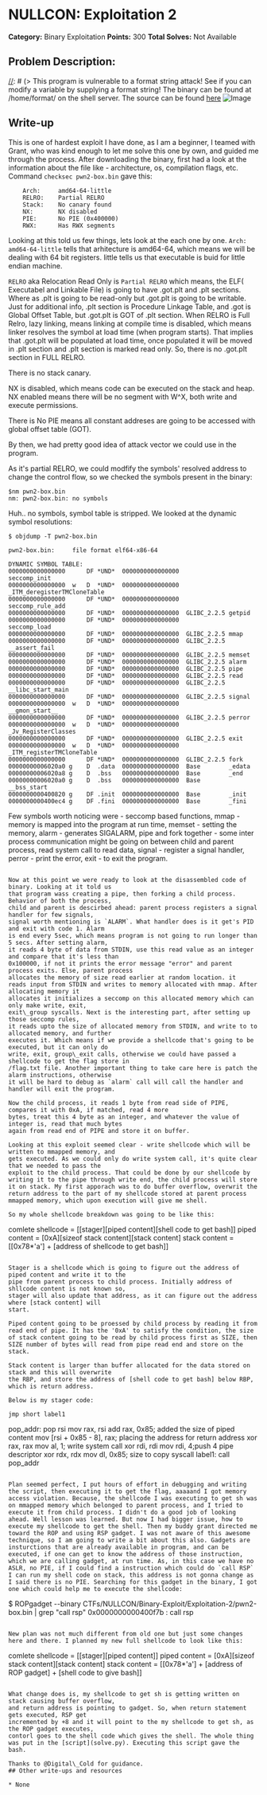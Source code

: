 # NULLCON: Exploitation 2

**Category:** Binary Exploitation
**Points:** 300
**Total Solves:** Not Available
## Problem Description:
[//]: # (Description of your problem. For eg use below description as a template)
[//]: # (> This program is vulnerable to a format string attack! See if you can modify a variable by supplying a format string! The binary can be found at /home/format/ on the shell server. The source can be found [here](format.c\).)
![Image](ProblemStatement.png?raw=true "Problem Statement")

## Write-up
[//]: # (> Your write up goes here.)
This is one of hardest exploit I have done, as I am a beginner, I teamed with Grant, who was kind 
enough to let me solve this one by own, and guided me through the process. After downloading the binary, first had a look at the information about the file like - architecture, os, compilation flags, etc. Command `checksec pwn2-box.bin` gave this:
```
    Arch:     amd64-64-little
    RELRO:    Partial RELRO
    Stack:    No canary found
    NX:       NX disabled
    PIE:      No PIE (0x400000)
    RWX:      Has RWX segments
```

Looking at this told us few things, lets look at the each one by one.
`Arch: amd64-64-little` tells that arhitecture is amd64-64, which means we will be dealing with 64
bit registers. little tells us that executable is buid for little endian machine. 

`RELRO` aka Relocation Read Only is `Partial RELRO` which means, the ELF( Executabel and Linkable File) is
going to have .got.plt and .plt sections. Where as .plt is going to be read-only but .got.plt is
going to be writable. Just for additional info, .plt section is Procedure Linkage Table, and
.got is Global Offset Table, but .got.plt is GOT of .plt section. When RELRO is Full Relro, lazy
linking, means linking at compile time is disabled, which means linker resolves the symbol at load
time (when program starts). That implies that .got.plt will be populated at load time, once
populated it will be moved in .plt section and .plt section is marked read only. So, there is no .got.plt section in FULL RELRO.

There is no stack canary.

NX is disabled, which means code can be executed on the stack and heap. NX enabled means there will be no segment with W^X, both write and execute permissions.

There is No PIE means all constant addreses are going to be accessed with global offset table (GOT).

By then, we had pretty good idea of attack vector we could use in the program.

As it's partial RELRO, we could modfify the symbols' resolved address to change the control flow, so we checked the symbols present in the binary:
```
$nm pwn2-box.bin
nm: pwn2-box.bin: no symbols
```
Huh.. no symbols, symbol table is stripped. We looked at the dynamic symbol resolutions:
```
$ objdump -T pwn2-box.bin 

pwn2-box.bin:     file format elf64-x86-64

DYNAMIC SYMBOL TABLE:
0000000000000000      DF *UND*  0000000000000000              seccomp_init
0000000000000000  w   D  *UND*  0000000000000000              _ITM_deregisterTMCloneTable
0000000000000000      DF *UND*  0000000000000000              seccomp_rule_add
0000000000000000      DF *UND*  0000000000000000  GLIBC_2.2.5 getpid
0000000000000000      DF *UND*  0000000000000000              seccomp_load
0000000000000000      DF *UND*  0000000000000000  GLIBC_2.2.5 mmap
0000000000000000      DF *UND*  0000000000000000  GLIBC_2.2.5 __assert_fail
0000000000000000      DF *UND*  0000000000000000  GLIBC_2.2.5 memset
0000000000000000      DF *UND*  0000000000000000  GLIBC_2.2.5 alarm
0000000000000000      DF *UND*  0000000000000000  GLIBC_2.2.5 pipe
0000000000000000      DF *UND*  0000000000000000  GLIBC_2.2.5 read
0000000000000000      DF *UND*  0000000000000000  GLIBC_2.2.5 __libc_start_main
0000000000000000      DF *UND*  0000000000000000  GLIBC_2.2.5 signal
0000000000000000  w   D  *UND*  0000000000000000              __gmon_start__
0000000000000000      DF *UND*  0000000000000000  GLIBC_2.2.5 perror
0000000000000000  w   D  *UND*  0000000000000000              _Jv_RegisterClasses
0000000000000000      DF *UND*  0000000000000000  GLIBC_2.2.5 exit
0000000000000000  w   D  *UND*  0000000000000000              _ITM_registerTMCloneTable
0000000000000000      DF *UND*  0000000000000000  GLIBC_2.2.5 fork
00000000006020a0 g    D  .data  0000000000000000  Base        _edata
00000000006020a8 g    D  .bss   0000000000000000  Base        _end
00000000006020a0 g    D  .bss   0000000000000000  Base        __bss_start
0000000000400820 g    DF .init  0000000000000000  Base        _init
0000000000400ec4 g    DF .fini  0000000000000000  Base        _fini

```
Few symbols worth noticing were - seccomp based functions, mmap - memory is mapped into the program
at run time, memset - setting the memory, alarm - generates SIGALARM, pipe and fork together - some
inter process communication might be going on between child and parent process, read system call to
read data, signal - register a signal handler, perror - print the error, exit - to exit the
program.
```

Now at this point we were ready to look at the disassembled code of binary. Looking at it told us
that program wass creating a pipe, then forking a child process. Behavior of both the process,
child and parent is descirbed ahead: parent process registers a signal handler for few signals,
signal worth mentioning is `ALARM`. What handler does is it get's PID and exit with code 1. Alarm
is end every 5sec, which means program is not going to run longer than 5 secs. After setting alarm,
it reads 4 byte of data from STDIN, use this read value as an integer and compare that it's less than
0x100000, if not it prints the error message "error" and parent process exits. Else, parent process
allocates the memory of size read earlier at random location. it
reads input from STDIN and writes to memory allocated with mmap. After allocating memory it
allocates it initializes a seccomp on this allocated memory which can only make write, exit,
exit\_group syscalls. Next is the interesting part, after setting up those seccomp rules,
it reads upto the size of allocated memory from STDIN, and write to to allocated memory, and further
executes it. Which means if we provide a shellcode that's going to be executed, but it can only do
write, exit, group\_exit calls, otherwise we could have passed a shellcode to get the flag store in
/flag.txt file. Another important thing to take care here is patch the alarm instructions, otherwise
it will be hard to debug as `alarm` call will call the handler and handler will exit the program.

Now the child process, it reads 1 byte from read side of PIPE, compares it with 0xA, if matched, read 4 more 
bytes, treat this 4 byte as an integer, and whatever the value of integer is, read that much bytes
again from read end of PIPE and store it on buffer. 

Looking at this exploit seemed clear - write shellcode which will be written to mmapped memory, and
gets executed. As we could only do write system call, it's quite clear that we needed to pass the
exploit to the child process. That could be done by our shellcode by writing it to the pipe through write end, the child process will store it on stack. My first apporach was to do buffer overflow, overwrit the return address to the part of my shellcode stored at parent process mmapped memory, which upon execution will give me shell.

So my whole shellcode breakdown was going to be like this:
```
comlete shellcode = [[stager][piped content][shell code to get bash]]
piped content = [0xA][sizeof stack content][stack content]
stack content = [[0x78*'a'] + [address of shellcode to get bash]]
```

Stager is a shellcode which is going to figure out the address of piped content and write it to the
pipe from parent process to child process. Initially address of shllcode content is not known so,
stager will also update that address, as it can figure out the address where [stack content] will
start.

Piped content going to be proessed by child process by reading it from read end of pipe. It has the '0xA' to satisfy the condition, the size of stack content going to be read by child process first as SIZE, then SIZE number of bytes will read from pipe read end and store on the stack.

Stack content is larger than buffer allocated for the data stored on stack and this will overwrite
the RBP, and store the address of [shell code to get bash] below RBP, which is return address.

Below is my stager code:
```
    jmp short label1
pop_addr:
    pop rsi
    mov rax, rsi
    add rax, 0x85; added the size of piped content
    mov [rsi + 0x85 - 8], rax; placing the address for return address
    xor rax, rax
    mov al, 1; write system call
    xor rdi, rdi
    mov rdi, 4;push 4 pipe descriptor
    xor rdx, rdx
    mov dl, 0x85; size to copy
    syscall
label1:
    call pop_addr
```

Plan seemed perfect, I put hours of effort in debugging and writing the script, then executing it to get the flag, aaaaand I got memory access violation. Because, the shellcode I was executing to get sh was on mmapped memory which belonged to parent process, and I tried to execute it from child process. I didn't do a good job of looking ahead. Well lesson was learned. But now I had bigger issue, how to execute my shellcode to get the shell. Then my buddy grant directed me toward the ROP and using RSP gadget. I was not aware of this awesome technique, so I am going to write a bit about this also. Gadgets are insturctions that are already available in program, and can be executed, if one can get to know the address of those instruction, which we are calling gadget, at run time. As, in this case we have no ASLR, no PIE, if I could find a instruction which could do `call RSP` I can run my shell code on stack, this address is not gonna change as I said there is no PIE. Searching for this gadget in the binary, I got one which could help me to execute the shellcode:

```
$ ROPgadget --binary CTFs/NULLCON/Binary-Exploit/Exploitation-2/pwn2-box.bin | grep "call rsp"
0x0000000000400f7b : call rsp
```

New plan was not much different from old one but just some changes here and there. I planned my new full shellcode to look like this: 

```
comlete shellcode = [[stager][piped content]]
piped content = [0xA][sizeof stack content][stack content]
stack content = [[0x78\*'a'] + [address of ROP gadget] + [shell code to give bash]]
```

What change does is, my shellcode to get sh is getting written on stack causing buffer overflow,
and return address is pointing to gadget. So, when return statement gets executed, RSP get
incremented by +8 and it will point to the my shellcode to get sh, as the ROP gadget executes,
contorl goes to the shell code which gives the shell. The whole thing was put in the [script](solve.py). Executing this script gave the bash.

Thanks to @Digital\_Cold for guidance.
## Other write-ups and resources

* None
